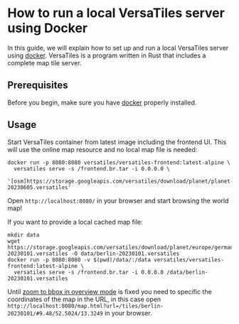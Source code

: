 # How to run a local VersaTiles server using Docker

In this guide, we will explain how to set up and run a local VersaTiles server using [docker](https://www.docker.com/).
VersaTiles is a program written in Rust that includes a complete map tile server.

## Prerequisites

Before you begin, make sure you have [docker](https://www.docker.com/) properly installed.

## Usage

Start VersaTiles container from latest image including the frontend UI. This will
use the online map resource and no local map file is needed:

    docker run -p 8080:8080 versatiles/versatiles-frontend:latest-alpine \
      versatiles serve -s /frontend.br.tar -i 0.0.0.0 \
     '[osm]https://storage.googleapis.com/versatiles/download/planet/planet-20230605.versatiles'

Open `http://localhost:8080/` in your browser and start browsing the world map!

If you want to provide a local cached map file:

    mkdir data
    wget https://storage.googleapis.com/versatiles/download/planet/europe/germany/berlin-20230101.versatiles -O data/berlin-20230101.versatiles
    docker run -p 8080:8080 -v $(pwd)/data/:/data versatiles/versatiles-frontend:latest-alpine \
      versatiles serve -s /frontend.br.tar -i 0.0.0.0 /data/berlin-20230101.versatiles

Until [zoom to bbox in overview mode](https://github.com/versatiles-org/versatiles-frontend/issues/7) is fixed you need to specific the coordinates of the map in the URL, in this case
open `http://localhost:8080/map.html?url=/tiles/berlin-20230101/#9.48/52.5024/13.3249` in your browser.
